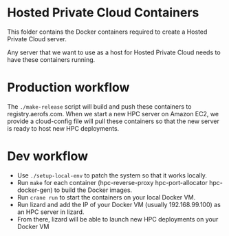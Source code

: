 Hosted Private Cloud Containers
===============================

This folder contains the Docker containers required to create a Hosted Private Cloud server.

Any server that we want to use as a host for Hosted Private Cloud needs to have these containers
running.


Production workflow
===================

The `./make-release` script will build and push these containers to registry.aerofs.com. When we
start a new HPC server on Amazon EC2, we provide a cloud-config file will pull these containers so
that the new server is ready to host new HPC deployments.


Dev workflow
=============

- Use `./setup-local-env` to patch the system so that it works locally.
- Run `make` for each container (hpc-reverse-proxy hpc-port-allocator hpc-docker-gen) to build the
  Docker images.
- Run `crane run` to start the containers on your local Docker VM.
- Run lizard and add the IP of your Docker VM (usually 192.168.99.100) as an HPC server in lizard.
- From there, lizard will be able to launch new HPC deployments on your Docker VM
